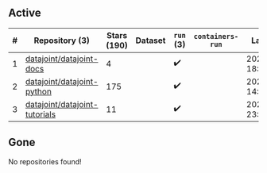 ## Active
| # | Repository (3) | Stars (190) | Dataset | `run` (3) | `containers-run` | Last Modified |
| --- | --- | --- | --- | --- | --- | --- |
| 1 | [datajoint/datajoint-docs](https://github.com/datajoint/datajoint-docs) | 4 |  | :heavy_check_mark: |  | 2025-03-28 18:35:16+00:00 |
| 2 | [datajoint/datajoint-python](https://github.com/datajoint/datajoint-python) | 175 |  | :heavy_check_mark: |  | 2025-03-25 14:25:59+00:00 |
| 3 | [datajoint/datajoint-tutorials](https://github.com/datajoint/datajoint-tutorials) | 11 |  | :heavy_check_mark: |  | 2025-01-29 23:58:41+00:00 |

## Gone
No repositories found!
